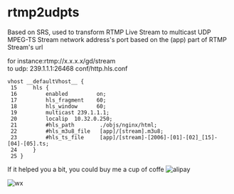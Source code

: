 # rtmp2udpts

Based on SRS, used to transform RTMP Live Stream to multicast UDP MPEG-TS Stream
network address's  port based on the (app)  part of RTMP Stream's url

for instance:rtmp://x.x.x.x/gd/stream   
             to  udp: 239.1.1.1:26468
conf/http.hls.conf             
             
```
vhost __defaultVhost__ {
 15     hls {
 16         enabled         on;
 17         hls_fragment    60;
 18         hls_window      60;
 19         multicast 239.1.1.1;
 20         localip  10.32.0.250;
 21         #hls_path        ./objs/nginx/html;
 22         #hls_m3u8_file   [app]/[stream].m3u8;
 23         #hls_ts_file     [app]/[stream]-[2006]-[01]-[02]_[15]-[04]-[05].ts;
 24     }
 25 }
```

If it helped you a bit, you could buy me a cup of coffe
 ![alipay](https://github.com/rainfly123/ts2hls/blob/master/ali.jpg) 


 ![wx](https://github.com/rainfly123/udp2rtmp/blob/master/wx.jpg)

